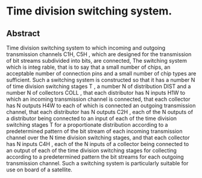 # Time division switching system.

## Abstract
Time division switching system to which incoming and outgoing transmission channels C1H, C5H , which are designed for the transmission of bit streams subdivided into bits, are connected, The switching system which is integ rable, that is to say that a small number of chips, an acceptable number of connection pins and a small number of chip types are sufficient. Such a switching system is constructed so that it has a number N of time division switching stages T , a number N of distribution DIST and a number N of collectors COLL , that each distributor has N inputs H1W to which an incoming transmission channel is connected, that each collector has N outputs H4W to each of which is connected an outgoing transmission channel, that each distributor has N outputs C2H , each of the N outputs of a distributor being connected to an input of each of the time division switching stages T for a proportionate distribution according to a predetermined pattern of the bit stream of each incoming transmission channel over the N time division switching stages, and that each collector has N inputs C4H , each of the N inputs of a collector being connected to an output of each of the time division switching stages for collecting according to a predetermined pattern the bit streams for each outgoing transmission channel. Such a switching system is particularly suitable for use on board of a satellite.